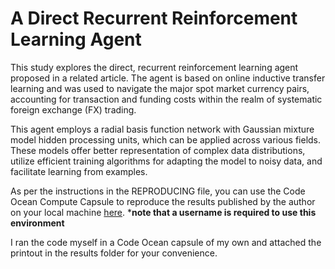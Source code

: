 # A Direct Recurrent Reinforcement Learning Agent
This study explores the direct, recurrent reinforcement learning agent proposed in a related article. The agent is based on online inductive transfer learning and was used to navigate the major spot market currency pairs, accounting for transaction and funding costs within the realm of systematic foreign exchange (FX) trading.  
 
This agent employs a radial basis function network with Gaussian mixture model hidden processing units, which can be applied across various fields. These models offer better representation of complex data distributions, utilize efficient training algorithms for adapting the model to noisy data, and facilitate learning from examples. 

As per the instructions in the REPRODUCING file, you can use the Code Ocean Compute Capsule to reproduce the results published by the author on your local machine [here](https://codeocean.com/capsule/5609660/tree/v1). ***note that a username is required to use this environment**

I ran the code myself in a Code Ocean capsule of my own and attached the printout in the results folder for your convenience.
